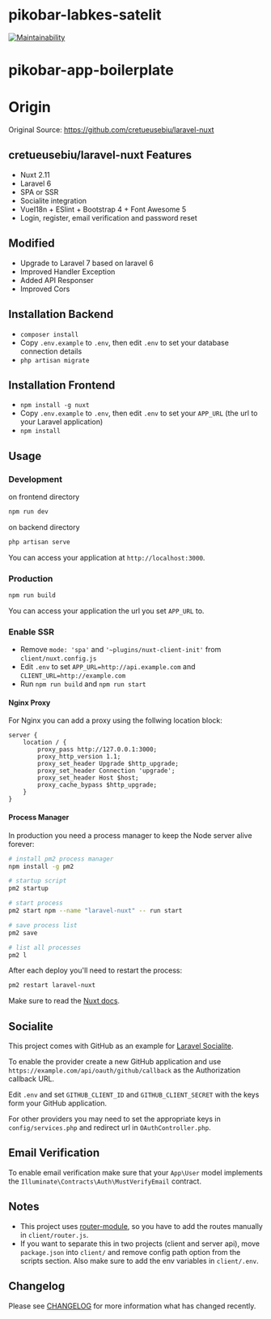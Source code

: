 # pikobar-labkes-satelit

[![Maintainability](https://api.codeclimate.com/v1/badges/787b03693bb35c105f19/maintainability)](https://codeclimate.com/github/jabardigitalservice/pikobar-labkes-satelit/maintainability)

# pikobar-app-boilerplate

# Origin
Original Source: https://github.com/cretueusebiu/laravel-nuxt

## cretueusebiu/laravel-nuxt Features

- Nuxt 2.11
- Laravel 6
- SPA or SSR
- Socialite integration
- VueI18n + ESlint + Bootstrap 4 + Font Awesome 5
- Login, register, email verification and password reset

## Modified

- Upgrade to Laravel 7 based on laravel 6
- Improved Handler Exception
- Added API Responser
- Improved Cors


## Installation Backend

- `composer install`
- Copy `.env.example` to `.env`, then edit `.env` to set your database connection details
- `php artisan migrate`

## Installation Frontend

- `npm install -g nuxt`
- Copy `.env.example` to `.env`, then edit `.env` to set your `APP_URL` (the url to your Laravel application)
- `npm install`

## Usage

### Development

on frontend directory
```bash
npm run dev
```

on backend directory
```bash
php artisan serve
```

You can access your application at `http://localhost:3000`.

### Production

```bash
npm run build
```

You can access your application the url you set `APP_URL` to.

### Enable SSR

- Remove `mode: 'spa'` and `'~plugins/nuxt-client-init'` from `client/nuxt.config.js` 
- Edit `.env` to set `APP_URL=http://api.example.com` and `CLIENT_URL=http://example.com`
- Run `npm run build` and `npm run start`

#### Nginx Proxy

For Nginx you can add a proxy using the follwing location block:

```
server {
    location / {
        proxy_pass http://127.0.0.1:3000;
        proxy_http_version 1.1;
        proxy_set_header Upgrade $http_upgrade;
        proxy_set_header Connection 'upgrade';
        proxy_set_header Host $host;
        proxy_cache_bypass $http_upgrade;
    }
}
```

#### Process Manager

In production you need a process manager to keep the Node server alive forever:

```bash
# install pm2 process manager
npm install -g pm2

# startup script
pm2 startup

# start process
pm2 start npm --name "laravel-nuxt" -- run start

# save process list
pm2 save

# list all processes
pm2 l
```

After each deploy you'll need to restart the process:

```bash
pm2 restart laravel-nuxt 
```

Make sure to read the [Nuxt docs](https://nuxtjs.org/).

## Socialite

This project comes with GitHub as an example for [Laravel Socialite](https://laravel.com/docs/5.8/socialite).

To enable the provider create a new GitHub application and use `https://example.com/api/oauth/github/callback` as the Authorization callback URL.

Edit `.env` and set `GITHUB_CLIENT_ID` and `GITHUB_CLIENT_SECRET` with the keys form your GitHub application.

For other providers you may need to set the appropriate keys in `config/services.php` and redirect url in `OAuthController.php`.

## Email Verification

To enable email verification make sure that your `App\User` model implements the `Illuminate\Contracts\Auth\MustVerifyEmail` contract.

## Notes

- This project uses [router-module](https://github.com/nuxt-community/router-module), so you have to add the routes manually in `client/router.js`.
- If you want to separate this in two projects (client and server api), move `package.json` into `client/` and remove config path option from the scripts section. Also make sure to add the env variables in `client/.env`.

## Changelog

Please see [CHANGELOG](CHANGELOG.md) for more information what has changed recently.
